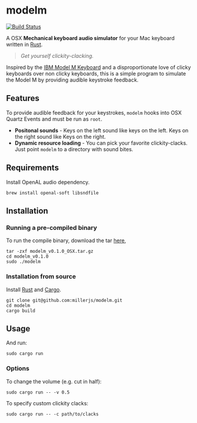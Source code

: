 # modelm 
[![Build Status](https://travis-ci.org/millerjs/modelm.svg?branch=master)](https://travis-ci.org/millerjs/modelm)

A OSX **Mechanical keyboard audio simulator** for your Mac keyboard written in [Rust](https://www.rust-lang.org/). 

> *Get yourself clickity-clacking.*

Inspired by the [IBM Model M Keyboard](https://en.wikipedia.org/wiki/Model_M_keyboard) and a disproportionate love of clicky keyboards over non clicky keyboards, this is a simple program to simulate the Model M by providing audible keystroke feedback.

## Features
To provide audible feedback for your keystrokes, `modelm` hooks into OSX Quartz Events and must be run as `root`. 

* **Positonal sounds** - Keys on the left sound like keys on the left. Keys on the right sound like Keys on the right.
* **Dynamic resource loading** - You can pick your favorite clickity-clacks.  Just point `modelm` to a directory with sound bites.


## Requirements

Install OpenAL audio dependency.
```
brew install openal-soft libsndfile
```

## Installation


### Running a pre-compiled binary

To run the compile binary, download the tar [here](https://github.com/millerjs/modelm/releases/download/0.1.0/modelm_v0.1.0_OSX.tar.gz), 
```
tar -zxf modelm_v0.1.0_OSX.tar.gz
cd modelm_v0.1.0
sudo ./modelm
```

### Installation from source

Install [Rust](https://github.com/rust-lang/rustup) and [Cargo](https://crates.io/).

```
git clone git@github.com:millerjs/modelm.git
cd modelm
cargo build
```

## Usage
And run:
```
sudo cargo run
```

### Options

To change the volume (e.g. cut in half):
```
sudo cargo run -- -v 0.5
```

To specify custom clickity clacks:
```
sudo cargo run -- -c path/to/clacks
```
